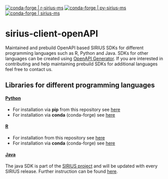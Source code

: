 [![conda-forge | r-sirius-ms](https://img.shields.io/badge/conda--forge-r--sirius--ms-blue?logo=anaconda)](https://anaconda.org/conda-forge/r-sirius-ms)
[![conda-forge | py-sirius-ms](https://img.shields.io/badge/conda--forge-py--sirius--ms-blue?logo=anaconda)](https://anaconda.org/conda-forge/py-sirius-ms)
[![conda-forge | sirius-ms](https://img.shields.io/badge/conda--forge-sirius--ms-blue?logo=anaconda)](https://anaconda.org/conda-forge/sirius-ms)

# sirius-client-openAPI

Maintained and prebuild OpenAPI based SIRIUS SDKs for different programming languages such as R, Python and Java.
SDKs for other languages can be created using [OpenAPI Generator](https://openapi-generator.tech/).
If you are interested in contributing and help maintaining prebuild SDKs for additional languages feel free to contact us.

## Libraries for different programming languages

#### [**Python**](client-api_python)  
  - For installation via **pip** from this repository see [here](client-api_python#installation--usage)
  - For installation via **conda** (conda-forge) see [here](https://anaconda.org/conda-forge/py-sirius-ms)
#### [**R**](client-api_r)
  - For installation from this repository see [here](client-api_r#getting-rsirius)
  - For installation via **conda** (conda-forge) see [here](https://anaconda.org/conda-forge/r-sirius-ms) 
#### [**Java**](https://github.com/sirius-ms/sirius/tree/stable/sirius-sdk)
The java SDK is part of the [SIRIUS project](https://github.com/sirius-ms/sirius) and will be updated with every SIRIUS release. Further instruction can be found [here](https://github.com/sirius-ms/sirius/tree/stable/sirius-sdk/README.md).
